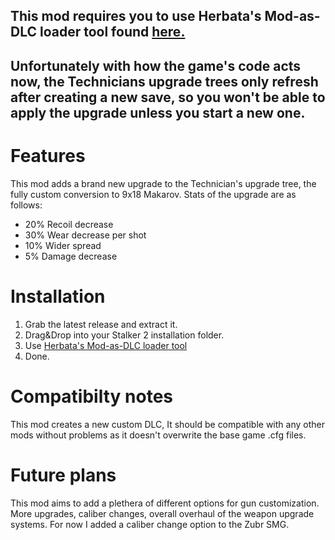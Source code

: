 ## This mod requires you to use Herbata's Mod-as-DLC loader tool found [here.](https://github.com/herbatka/HerbatasDLCModLoader)
## Unfortunately with how the game's code acts now, the Technicians upgrade trees only refresh after creating a new save, so you won't be able to apply the upgrade unless you start a new one.

# Features
This mod adds a brand new upgrade to the Technician's upgrade tree, the fully custom conversion to 9x18 Makarov.
Stats of the upgrade are as follows:
- 20% Recoil decrease
- 30% Wear decrease per shot
- 10% Wider spread
- 5% Damage decrease

# Installation
1. Grab the latest release and extract it.
2. Drag&Drop into your Stalker 2 installation folder.
3. Use [Herbata's Mod-as-DLC loader tool](https://github.com/herbatka/HerbatasDLCModLoader)
4. Done.

# Compatibilty notes
This mod creates a new custom DLC, It should be compatible with any other mods without problems as it doesn't overwrite the base game .cfg files.

# Future plans
This mod aims to add a plethera of different options for gun customization. More upgrades, caliber changes, overall overhaul of the weapon upgrade systems.
For now I added a caliber change option to the Zubr SMG.

